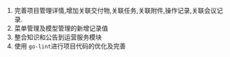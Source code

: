 1. 完善项目管理详情,增加关联交付物,关联任务,关联附件,操作记录,关联会议记录.
2. 菜单管理及模型管理的新增记录值
3. 整合知识和公告到运营服务模块
4. 使用 `go-lint`进行项目代码的优化及完善